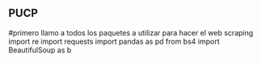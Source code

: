 ## PUCP
#primero llamo a todos los paquetes a utilizar para hacer el web scraping 
import re 
import requests 
import pandas as pd 
from bs4 import BeautifulSoup as b 
